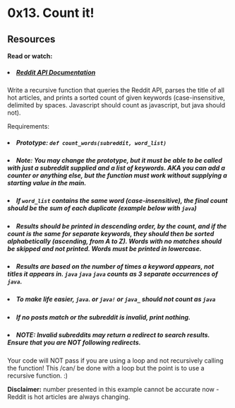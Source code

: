 # 0x13. Count it!

## Resources

<b>Read or watch:</b>

##### <li>[Reddit API Documentation](https://intranet.hbtn.io/rltoken/PV_GanilbTliu3BSqFKPKA)</li>

Write a recursive function that queries the Reddit API, parses the title of all hot articles, and prints a sorted count of given keywords (case-insensitive, delimited by spaces. Javascript should count as javascript, but java should not).

Requirements:

 ##### <li>Prototype: `def count_words(subreddit, word_list)`</li>
 ##### <li>Note: You may change the prototype, but it must be able to be called with just a subreddit supplied and a list of keywords. AKA you can add a counter or anything else, but the function must work without supplying a starting value in the main.</li>
 ##### <li>If `word_list` contains the same word (case-insensitive), the final count should be the sum of each duplicate (example below with `java`)</li>
 ##### <li>Results should be printed in descending order, by the count, and if the count is the same for separate keywords, they should then be sorted alphabetically (ascending, from A to Z). Words with no matches should be skipped and not printed. Words must be printed in lowercase.</li>
 ##### <li>Results are based on the number of times a keyword appears, not titles it appears in. `java` `java` `java` counts as 3 separate occurrences of `java`.</li>
 ##### <li>To make life easier, `java`. or `java!` or `java_` should not count as `java`</li>
 ##### <li>If no posts match or the subreddit is invalid, print nothing.</li>
 ##### <li>NOTE: Invalid subreddits may return a redirect to search results. Ensure that you are NOT following redirects.</li>

Your code will NOT pass if you are using a loop and not recursively calling the function! This /can/ be done with a loop but the point is to use a recursive function. :)

<B>Disclaimer:</b> number presented in this example cannot be accurate now - Reddit is hot articles are always changing.